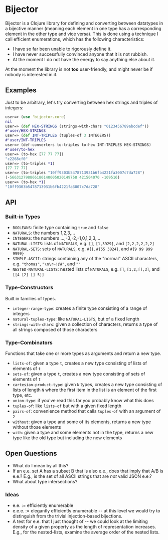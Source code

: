 # Bijector

Bijector is a Clojure library for defining and converting between datatypes
in a bijective manner (meaning each element in one type has a corresponding
element in the other type and vice versa). This is done using a technique
I call efficient enumerations, which has the following characteristics:

* I have so far been unable to rigorously define it.
* I have never successfully convinced anyone that it is not rubbish.
* At the moment I do not have the energy to say anything else about it.

At the moment the library is not __too__ user-friendly, and might never be
if nobody is interested in it.

## Examples

Just to be arbitrary, let's try converting between hex strings and triples of integers:

```clojure
user=> (use 'bijector.core)
nil
user=> (def HEX-STRINGS (strings-with-chars "0123456789abcdef"))
#'user/HEX-STRINGS
user=> (def INT-TRIPLES (tuples-of 3 INTEGERS))
#'user/INT-TRIPLES
user=> (def-converters to-triples to-hex INT-TRIPLES HEX-STRINGS)
#'user/to-hex
user=> (to-hex [77 77 77])
"c2268cf0"
user=> (to-triples *1)
(77 77 77)
user=> (to-triples "10ff9303b5478713931b6fb4221fa3007c7da728")
(-566312798866180140005020149758 421504070 -109516)
user=> (to-hex *1)
"10ff9303b5478713931b6fb4221fa3007c7da728"
```

## API

### Built-in Types

* `BOOLEANS`: finite type containing `true` and `false`
* `NATURALS`: the numbers 1,2,3,...
* `INTEGERS`: the numbers ...,-3,-2,-1,0,1,2,3,...
* `NATURAL-LISTS`: lists of `NATURALS`, e.g. `[]`, `[1,3929]`, and `[2,2,2,2,2,2]`
* `NATURAL-SETS`: sets of `NATURALS`, e.g. `#{}`, `#{55 3824}`, and `#{9 99 999 9999}`
* `SIMPLE-ASCII`: strings containing any of the "normal" ASCII characters, e.g. `"thomas"`, `"\n\r~!@#"`, and `""`
* `NESTED-NATURAL-LISTS`: nested lists of `NATURALS`, e.g. `[]`, `[1,2,[],3]`, and `[[4 [2] [] 5]]`

### Type-Constructors

Built in families of types.

* `integer-range-type`: creates a finite type consisting of a range of integers
* `natural-tuples-type`: like `NATURAL-LISTS`, but of a fixed length
* `strings-with-chars`: given a collection of characters, returns a type of all strings composed of those characters

### Type-Combinators

Functions that take one or more types as arguments and return a new type.

* `lists-of`: given a type `t`, creates a new type consisting of lists of elements of `t`
* `sets-of`: given a type `t`, creates a new type consisting of sets of elements of `t`
* `cartesian-product-type`: given `N` types, creates a new type consisting of lists of length `N`
  where the first item in the list is an element of the first type, etc.
* `union-type`: if you've read this far you probably know what this does
* `tuples-of`: like `lists-of` but with a given fixed length
* `pairs-of`: convenience method that calls `tuples-of` with an argument of `2`
* `without`: given a type and some of its elements, returns a new type without those elements
* `with`: given a type and some elements not in the type, returns a new type like the old type
  but including the new elements

## Open Questions

* What do I mean by all this?
* If an e.e. set A has a subset B that is also e.e., does that
  imply that A/B is e.e.?
  E.g., is the set of all ASCII strings that are _not_ valid JSON
  e.e.?
* What about type intersections?

### Ideas

* e.e. := efficiently enumerable
* e.e.e. := elegantly efficiently enumerable -- at this level we would try to distinguish
  from the trivial injection-based bijections.
* A test for e.e. that I just thought of -- we could look at the limiting density of a given
  property as the length of representation increases. E.g., for the nested-lists, examine the
  average order of the nested lists.
